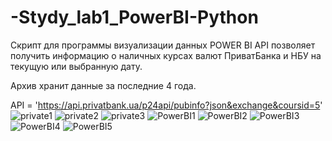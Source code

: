 # -Stydy_lab1_PowerBI-Python
Скрипт для программы визуализации данных POWER BI
API позволяет получить информацию о наличных курсах валют ПриватБанка и НБУ на текущую или выбранную дату.

Архив хранит данные за последние 4 года.

API = 'https://api.privatbank.ua/p24api/pubinfo?json&exchange&coursid=5'
![private1](https://user-images.githubusercontent.com/25823253/133733984-df2aea59-cbe7-4509-a23d-b6ded01b60c0.png)
![private2](https://user-images.githubusercontent.com/25823253/133734165-19b311a9-435e-48c5-8a59-feb09b3b0c28.png)
![private3](https://user-images.githubusercontent.com/25823253/133734317-76b28629-52c5-482b-b554-a749d4292743.png)
![PowerBI1](https://user-images.githubusercontent.com/25823253/133734483-c34a2aeb-88c2-450e-ae7d-9a8ff4ab2a43.png)
![PowerBI2](https://user-images.githubusercontent.com/25823253/133734598-2daaca7f-03ba-4f7a-b5ee-0d75cf14d5ca.png)
![PowerBI3](https://user-images.githubusercontent.com/25823253/133734668-6f634bed-04e6-4f7c-871e-d5ac8acd07db.png)
![PowerBI4](https://user-images.githubusercontent.com/25823253/133734774-546a8e7c-761a-40db-a8dd-8c31a54d4bf2.png)
![PowerBI5](https://user-images.githubusercontent.com/25823253/133734869-809067af-50ca-41e2-a46a-4f1630c7e8a8.png)

